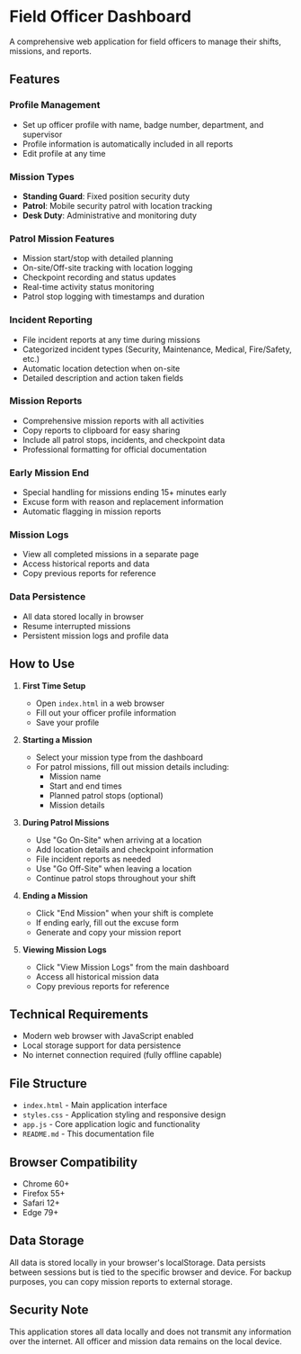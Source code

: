 # Field Officer Dashboard

A comprehensive web application for field officers to manage their shifts, missions, and reports.

## Features

### Profile Management
- Set up officer profile with name, badge number, department, and supervisor
- Profile information is automatically included in all reports
- Edit profile at any time

### Mission Types
- **Standing Guard**: Fixed position security duty
- **Patrol**: Mobile security patrol with location tracking
- **Desk Duty**: Administrative and monitoring duty

### Patrol Mission Features
- Mission start/stop with detailed planning
- On-site/Off-site tracking with location logging
- Checkpoint recording and status updates
- Real-time activity status monitoring
- Patrol stop logging with timestamps and duration

### Incident Reporting
- File incident reports at any time during missions
- Categorized incident types (Security, Maintenance, Medical, Fire/Safety, etc.)
- Automatic location detection when on-site
- Detailed description and action taken fields

### Mission Reports
- Comprehensive mission reports with all activities
- Copy reports to clipboard for easy sharing
- Include all patrol stops, incidents, and checkpoint data
- Professional formatting for official documentation

### Early Mission End
- Special handling for missions ending 15+ minutes early
- Excuse form with reason and replacement information
- Automatic flagging in mission reports

### Mission Logs
- View all completed missions in a separate page
- Access historical reports and data
- Copy previous reports for reference

### Data Persistence
- All data stored locally in browser
- Resume interrupted missions
- Persistent mission logs and profile data

## How to Use

1. **First Time Setup**
   - Open `index.html` in a web browser
   - Fill out your officer profile information
   - Save your profile

2. **Starting a Mission**
   - Select your mission type from the dashboard
   - For patrol missions, fill out mission details including:
     - Mission name
     - Start and end times
     - Planned patrol stops (optional)
     - Mission details

3. **During Patrol Missions**
   - Use "Go On-Site" when arriving at a location
   - Add location details and checkpoint information
   - File incident reports as needed
   - Use "Go Off-Site" when leaving a location
   - Continue patrol stops throughout your shift

4. **Ending a Mission**
   - Click "End Mission" when your shift is complete
   - If ending early, fill out the excuse form
   - Generate and copy your mission report

5. **Viewing Mission Logs**
   - Click "View Mission Logs" from the main dashboard
   - Access all historical mission data
   - Copy previous reports for reference

## Technical Requirements

- Modern web browser with JavaScript enabled
- Local storage support for data persistence
- No internet connection required (fully offline capable)

## File Structure

- `index.html` - Main application interface
- `styles.css` - Application styling and responsive design
- `app.js` - Core application logic and functionality
- `README.md` - This documentation file

## Browser Compatibility

- Chrome 60+
- Firefox 55+
- Safari 12+
- Edge 79+

## Data Storage

All data is stored locally in your browser's localStorage. Data persists between sessions but is tied to the specific browser and device. For backup purposes, you can copy mission reports to external storage.

## Security Note

This application stores all data locally and does not transmit any information over the internet. All officer and mission data remains on the local device.